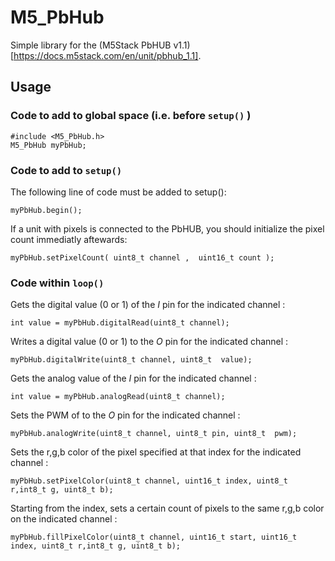 # M5_PbHub

Simple library for the (M5Stack PbHUB v1.1)[https://docs.m5stack.com/en/unit/pbhub_1.1].

## Usage

### Code to add to global space (i.e. before `setup()` )

```arduino
#include <M5_PbHub.h>
M5_PbHub myPbHub;
```

### Code to add to `setup()`

The following line of code must be added to setup():
```arduino
myPbHub.begin();
```

If a unit with pixels is connected to the PbHUB, you should initialize the pixel count immediatly aftewards:
```arduino
myPbHub.setPixelCount( uint8_t channel ,  uint16_t count );
```

### Code within `loop()`

Gets the digital value (0 or 1) of the *I* pin for the indicated channel :
```arduino
int value = myPbHub.digitalRead(uint8_t channel);
```

Writes a digital value (0 or 1) to the *O* pin for the indicated channel :
```arduino
myPbHub.digitalWrite(uint8_t channel, uint8_t  value);
```

Gets the analog value of the *I* pin for the indicated channel :
```arduino
int value = myPbHub.analogRead(uint8_t channel);
```

Sets the PWM of to the *O* pin for the indicated channel :
```arduino
myPbHub.analogWrite(uint8_t channel, uint8_t pin, uint8_t  pwm);
```


Sets the r,g,b color of the pixel specified at that index for the indicated channel :
```arduino
myPbHub.setPixelColor(uint8_t channel, uint16_t index, uint8_t r,int8_t g, uint8_t b);
```

Starting from the index, sets a certain count of pixels to the same r,g,b color on the indicated channel : 
```arduino
myPbHub.fillPixelColor(uint8_t channel, uint16_t start, uint16_t index, uint8_t r,int8_t g, uint8_t b);
```
